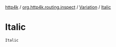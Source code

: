 [http4k](../../index.md) / [org.http4k.routing.inspect](../index.md) / [Variation](index.md) / [Italic](./-italic.md)

# Italic

`Italic`